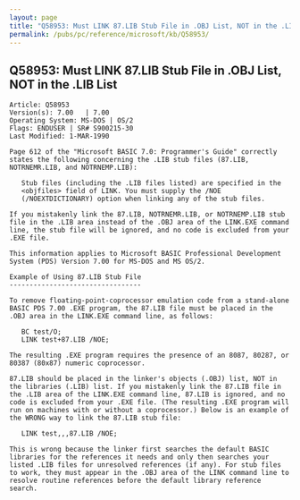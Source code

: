```yaml
---
layout: page
title: "Q58953: Must LINK 87.LIB Stub File in .OBJ List, NOT in the .LIB List"
permalink: /pubs/pc/reference/microsoft/kb/Q58953/
---
```


## Q58953: Must LINK 87.LIB Stub File in .OBJ List, NOT in the .LIB List

	Article: Q58953
	Version(s): 7.00   | 7.00
	Operating System: MS-DOS | OS/2
	Flags: ENDUSER | SR# S900215-30
	Last Modified: 1-MAR-1990
	
	Page 612 of the "Microsoft BASIC 7.0: Programmer's Guide" correctly
	states the following concerning the .LIB stub files (87.LIB,
	NOTRNEMR.LIB, and NOTRNEMP.LIB):
	
	   Stub files (including the .LIB files listed) are specified in the
	   <objfiles> field of LINK. You must supply the /NOE
	   (/NOEXTDICTIONARY) option when linking any of the stub files.
	
	If you mistakenly link the 87.LIB, NOTRNEMR.LIB, or NOTRNEMP.LIB stub
	file in the .LIB area instead of the .OBJ area of the LINK.EXE command
	line, the stub file will be ignored, and no code is excluded from your
	.EXE file.
	
	This information applies to Microsoft BASIC Professional Development
	System (PDS) Version 7.00 for MS-DOS and MS OS/2.
	
	Example of Using 87.LIB Stub File
	---------------------------------
	
	To remove floating-point-coprocessor emulation code from a stand-alone
	BASIC PDS 7.00 .EXE program, the 87.LIB file must be placed in the
	.OBJ area in the LINK.EXE command line, as follows:
	
	   BC test/O;
	   LINK test+87.LIB /NOE;
	
	The resulting .EXE program requires the presence of an 8087, 80287, or
	80387 (80x87) numeric coprocessor.
	
	87.LIB should be placed in the linker's objects (.OBJ) list, NOT in
	the libraries (.LIB) list. If you mistakenly link the 87.LIB file in
	the .LIB area of the LINK.EXE command line, 87.LIB is ignored, and no
	code is excluded from your .EXE file. (The resulting .EXE program will
	run on machines with or without a coprocessor.) Below is an example of
	the WRONG way to link the 87.LIB stub file:
	
	   LINK test,,,87.LIB /NOE;
	
	This is wrong because the linker first searches the default BASIC
	libraries for the references it needs and only then searches your
	listed .LIB files for unresolved references (if any). For stub files
	to work, they must appear in the .OBJ area of the LINK command line to
	resolve routine references before the default library reference
	search.
